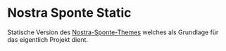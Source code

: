 # Nostra Sponte Static

Statische Version des [Nostra-Sponte-Themes](https://github.com/piraten-rek/nostrasponte) welches als Grundlage für das eigentlich Projekt dient.